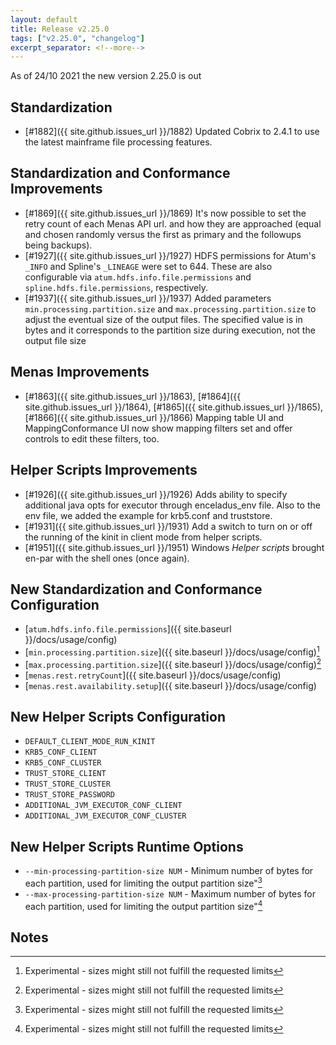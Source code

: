 ```yaml
---
layout: default
title: Release v2.25.0
tags: ["v2.25.0", "changelog"]
excerpt_separator: <!--more-->
---
```


As of 24/10 2021 the new version 2.25.0 is out
<!--more-->

## Standardization

- [#1882]({{ site.github.issues_url }}/1882) Updated Cobrix to 2.4.1 to use the latest mainframe file processing features.


## Standardization and Conformance Improvements

- [#1869]({{ site.github.issues_url }}/1869) It's now possible to set the retry count of each Menas API url. and how they are approached (equal and chosen randomly versus the first as primary and the followups being backups).
- [#1927]({{ site.github.issues_url }}/1927) HDFS permissions for Atum's `_INFO` and Spline's `_LINEAGE` were set to 644. These are also configurable via `atum.hdfs.info.file.permissions` and `spline.hdfs.file.permissions`, respectively.
- [#1937]({{ site.github.issues_url }}/1937) Added parameters `min.processing.partition.size` and `max.processing.partition.size` to adjust the eventual size of the output files. The specified value is in bytes and it corresponds to the partition size during execution, not the output file size

## Menas Improvements

- [#1863]({{ site.github.issues_url }}/1863), [#1864]({{ site.github.issues_url }}/1864), [#1865]({{ site.github.issues_url }}/1865), [#1866]({{ site.github.issues_url }}/1866) Mapping table UI and MappingConformance UI now show mapping filters set and offer controls to edit these filters, too.

## Helper Scripts Improvements

- [#1926]({{ site.github.issues_url }}/1926) Adds ability to specify additional java opts for executor through enceladus_env file. Also to the env file, we added the example for krb5.conf and truststore.
- [#1931]({{ site.github.issues_url }}/1931) Add a switch to turn on or off the running of the kinit in client mode from helper scripts.
- [#1951]({{ site.github.issues_url }}/1951) Windows _Helper scripts_ brought en-par with the shell ones (once again).

## New Standardization and Conformance Configuration

* [`atum.hdfs.info.file.permissions`]({{ site.baseurl }}/docs/usage/config)
* [`min.processing.partition.size`]({{ site.baseurl }}/docs/usage/config)[^1]
* [`max.processing.partition.size`]({{ site.baseurl }}/docs/usage/config)[^1]
* [`menas.rest.retryCount`]({{ site.baseurl }}/docs/usage/config)
* [`menas.rest.availability.setup`]({{ site.baseurl }}/docs/usage/config)

## New Helper Scripts Configuration

* `DEFAULT_CLIENT_MODE_RUN_KINIT`
* `KRB5_CONF_CLIENT`
* `KRB5_CONF_CLUSTER`
* `TRUST_STORE_CLIENT`
* `TRUST_STORE_CLUSTER`
* `TRUST_STORE_PASSWORD`
* `ADDITIONAL_JVM_EXECUTOR_CONF_CLIENT`
* `ADDITIONAL_JVM_EXECUTOR_CONF_CLUSTER`

## New Helper Scripts Runtime Options

* `--min-processing-partition-size NUM` - Minimum number of bytes for each partition, used for limiting the output partition size"[^1]
* `--max-processing-partition-size NUM` - Maximum number of bytes for each partition, used for limiting the output partition size"[^1]

## Notes
[^1]: Experimental - sizes might still not fulfill the requested limits
